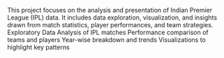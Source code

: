 This project focuses on the analysis and presentation of Indian Premier League (IPL) data. It includes data exploration, visualization, and insights drawn from match 
statistics, player performances, and team strategies.
Exploratory Data Analysis of IPL matches
Performance comparison of teams and players
Year-wise breakdown and trends
Visualizations to highlight key patterns
